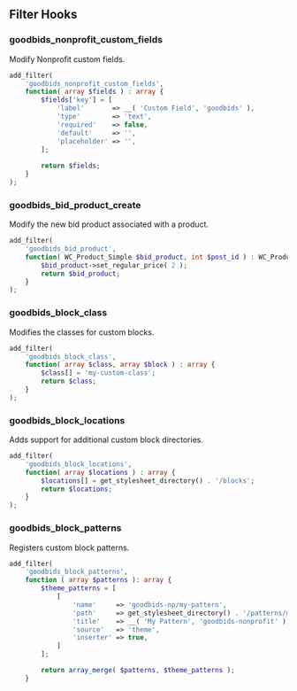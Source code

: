 ## Filter Hooks

### goodbids_nonprofit_custom_fields

Modify Nonprofit custom fields.

```php
add_filter(
	'goodbids_nonprofit_custom_fields',
	function( array $fields ) : array {
		$fields['key'] = [
			'label'       => __( 'Custom Field', 'goodbids' ),
			'type'        => 'text',
			'required'    => false,
			'default'     => '',
			'placeholder' => '',
		];
		
		return $fields;
	}
);
```
### goodbids_bid_product_create

Modify the new bid product associated with a product.

```php
add_filter(
	'goodbids_bid_product',
	function( WC_Product_Simple $bid_product, int $post_id ) : WC_Product_Simple {
		$bid_product->set_regular_price( 2 );
		return $bid_product;
	}
);
```

### goodbids_block_class

Modifies the classes for custom blocks.

```php
add_filter(
	'goodbids_block_class',
	function( array $class, array $block ) : array {
		$class[] = 'my-custom-class';
		return $class;
	}
);
```
### goodbids_block_locations

Adds support for additional custom block directories.

```php
add_filter(
	'goodbids_block_locations',
	function( array $locations ) : array {
		$locations[] = get_stylesheet_directory() . '/blocks';
		return $locations;
	}
);
```
### goodbids_block_patterns

Registers custom block patterns.

```php
add_filter(
	'goodbids_block_patterns',
	function ( array $patterns ): array {
		$theme_patterns = [
			[
				'name'     => 'goodbids-np/my-pattern',
				'path'     => get_stylesheet_directory() . '/patterns/my-pattern.php',
				'title'    => __( 'My Pattern', 'goodbids-nonprofit' ),
				'source'   => 'theme',
				'inserter' => true,
			]
		];

		return array_merge( $patterns, $theme_patterns );
	}
```
